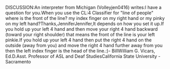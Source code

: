 DISCUSSION:An interpreter from Michigan (Volleyjen0416) writes:I have a question for you.When you use the CL:4 Classifier for "line of people" where is the 
          front of the line? my index finger on my right hand or my pinky on my 
          left hand?Thanks,JenniferJennifer,It depends on how you set it up.If you hold up your left 4 hand and then move your right 4 hand 
          backward (toward your right shoulder) that means the front of the line 
          is your left pinkie.If you hold up your left 4 hand then put the right 4 hand on the 
          outside (away from you) and move the right 4 hand further away from 
          you then the left index finger is the head of the line.:)- BillWilliam G. Vicars, Ed.D.Asst. Professor of ASL and Deaf StudiesCalifornia State University - Sacramento